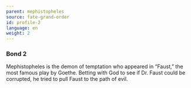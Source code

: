 ```yaml
---
parent: mephistopheles
source: fate-grand-order
id: profile-2
language: en
weight: 2
---
```


### Bond 2

Mephistopheles is the demon of temptation who appeared in “Faust,” the most famous play by Goethe.
Betting with God to see if Dr. Faust could be corrupted, he tried to pull Faust to the path of evil.
